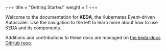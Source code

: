 +++
title = "Getting Started"
weight = 1
+++

Welcome to the documentation for **KEDA**, the Kubernetes Event-driven Autoscaler. Use the navigation to the left to learn more about how to use KEDA and its components.  

Additions and contributions to these docs are managed on [the keda-docs GitHub repo](https://github.com/kedacore/keda-docs).
